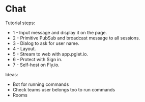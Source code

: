 # Chat

Tutorial steps:

* 1 - Input message and display it on the page.
* 2 - Primitive PubSub and broadcast message to all sessions.
* 3 - Dialog to ask for user name.
* 4 - Layout.
* 5 - Stream to web with app.pglet.io.
* 6 - Protect with Sign in.
* 7 - Self-host on Fly.io.

Ideas:

* Bot for running commands
* Check teams user belongs too to run commands
* Rooms